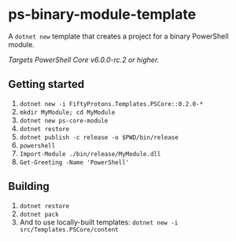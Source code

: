 # ps-binary-module-template

A `dotnet new` template that creates a project for a binary PowerShell module.

_Targets PowerShell Core v6.0.0-rc.2 or higher._

## Getting started

1. `dotnet new -i FiftyProtons.Templates.PSCore::0.2.0-*`
2. `mkdir MyModule; cd MyModule`
3. `dotnet new ps-core-module`
4. `dotnet restore`
5. `dotnet publish -c release -o $PWD/bin/release`
6. `powershell`
7. `Import-Module ./bin/release/MyModule.dll`
8. `Get-Greeting -Name 'PowerShell'`

## Building

1. `dotnet restore`
2. `dotnet pack`
3. And to use locally-built templates: `dotnet new -i src/Templates.PSCore/content`

